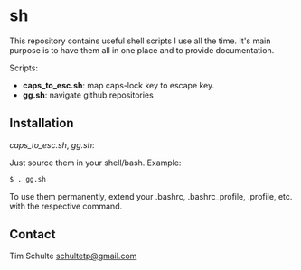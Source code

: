 # sh

This repository contains useful shell scripts I use all the time. It's main
purpose is to have them all in one place and to provide documentation.

Scripts:
- **caps_to_esc.sh**: map caps-lock key to escape key.
- **gg.sh**: navigate github repositories 


## Installation

*caps_to_esc.sh*, *gg.sh*:

Just source them in your shell/bash. Example:

```sh
$ . gg.sh
```

To use them permanently, extend your .bashrc, .bashrc_profile, .profile, etc.
with the respective command.


## Contact
Tim Schulte
schultetp@gmail.com
